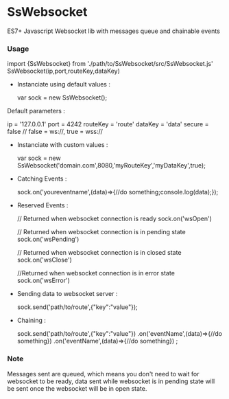 # SsWebsocket
ES7+ Javascript Websocket lib with messages queue and chainable events


### Usage

import {SsWebsocket} from './path/to/SsWebsocket/src/SsWebsocket.js'
SsWebsocket(ip,port,routeKey,dataKey)

- Instanciate using default values :

  var sock = new SsWebsocket();

Default parameters : 

ip = '127.0.0.1'
port = 4242
routeKey = 'route'
dataKey = 'data'
secure = false // false = ws://, true = wss://

- Instanciate with custom values :

  var sock = new SsWebsocket('domain.com',8080,'myRouteKey','myDataKey',true);
  
- Catching Events :

  sock.on('youreventname',(data)=>{//do something;console.log(data);});

- Reserved Events :

  // Returned when websocket connection is ready
  sock.on('wsOpen')
  
  // Returned when websocket connection is in pending state
  sock.on('wsPending')
  
  // Returned when websocket connection is in closed state
  sock.on('wsClose')
  
  //Returned when websocket connection is in error state
  sock.on('wsError')
  
- Sending data to websocket server :

  sock.send('path/to/route',{"key":"value"});
  
- Chaining :

  sock.send('path/to/route',{"key":"value"})
  .on('eventName',(data)=>{//do something})
  .on('eventName',(data)=>{//do something})
  ;


### Note

Messages sent are queued, which means you don't need to wait for websocket to be ready, data sent while websocket is in pending state will be sent once 
the websocket will be in open state.


